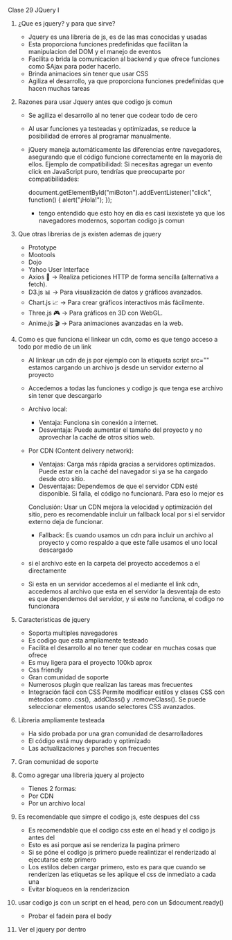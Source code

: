 Clase 29 JQuery I

1. ¿Que es jquery? y para que sirve?
    - Jquery es una libreria de js, es de las mas conocidas y usadas
    - Esta proporciona funciones predefinidas que facilitan la manipulacion del DOM y el manejo de eventos
    - Facilita o brida la comunicacion al backend y que ofrece funciones como $Ajax 
    para poder hacerlo. 
    - Brinda animacioes sin tener que usar CSS
    - Agiliza el desarrollo, ya que proporciona funciones predefinidas que hacen muchas tareas



2. Razones para usar Jquery antes que codigo js comun 
    - Se agiliza el desarrollo al no tener que codear todo de cero 
    - Al usar funciones ya testeadas y optimizadas, se reduce la posibilidad de errores al programar manualmente.
    - jQuery maneja automáticamente las diferencias entre navegadores, asegurando que el código funcione correctamente en la mayoría de ellos.
        Ejemplo de compatibilidad:
        Si necesitas agregar un evento click en JavaScript puro, tendrías que preocuparte por compatibilidades:

        document.getElementById("miBoton").addEventListener("click", function() {
            alert("¡Hola!");
        });

        - tengo entendido que esto hoy en dia es casi ixexistete ya que los navegadores modernos, soportan codigo js comun



3. Que otras librerias de js existen ademas de jquery
    - Prototype
    - Mootools 
    - Dojo
    - Yahoo User Interface
    - Axios 🔗 → Realiza peticiones HTTP de forma sencilla (alternativa a fetch).
    - D3.js 📊 → Para visualización de datos y gráficos avanzados.
    - Chart.js 📈 → Para crear gráficos interactivos más fácilmente.
    - Three.js 🎮 → Para gráficos en 3D con WebGL.
    - Anime.js 🎬 → Para animaciones avanzadas en la web.



4. Como es que funciona el linkear un cdn, como es que tengo acceso a todo por medio de un link
    - Al linkear un cdn de js por ejemplo con la etiqueta script src="" estamos cargando un archivo js desde un servidor externo al proyecto
    - Accedemos a todas las funciones y codigo js que tenga ese archivo sin tener que descargarlo
    - Archivo local:
        - Ventaja: Funciona sin conexión a internet.
        - Desventaja: Puede aumentar el tamaño del proyecto y no aprovechar la caché de otros sitios web.
    - Por CDN (Content delivery network):
        - Ventajas:
            Carga más rápida gracias a servidores optimizados.
            Puede estar en la caché del navegador si ya se ha cargado desde otro sitio.
        - Desventajas:
             Dependemos de que el servidor CDN esté disponible. Si falla, el código no funcionará.
             Para eso lo mejor es 


        Conclusión: Usar un CDN mejora la velocidad y optimización del sitio, 
        pero es recomendable incluir un fallback local por si el servidor externo deja de funcionar.

        - Fallback: 
        Es cuando usamos un cdn para incluir un archivo al proyecto y 
        como respaldo a que este falle usamos el uno local descargado 

        <script>
            if (typeof jQuery == 'undefined') {
                document.write('<script src="js/jquery-3.6.0.min.js"><\/script>');
            }
        </script>


    - si el archivo este en la carpeta del proyecto accedemos a el directamente
    - Si esta en un servidor accedemos al el mediante el link cdn, accedemos al archivo que esta en el servidor 
    la desventaja de esto es que dependemos del servidor, y si este no funciona, el codigo no funcionara

5. Caracteristicas de jquery 
    - Soporta multiples navegadores 
    - Es codigo que esta ampliamente testeado 
    - Facilita el desarrollo al no tener que codear en muchas cosas que ofrece 
    - Es muy ligera para el proyecto 100kb aprox 
    - Css friendly 
    - Gran comunidad de soporte 
    - Numerosos plugin que realizan las tareas mas frecuentes
    - Integración fácil con CSS 
        Permite modificar estilos y clases CSS con métodos como .css(), .addClass() y .removeClass().
        Se puede seleccionar elementos usando selectores CSS avanzados.


6. Libreria ampliamente testeada
    - Ha sido probada por una gran comunidad de desarrolladores
    - El código está muy depurado y optimizado
    - Las actualizaciones y parches son frecuentes


7. Gran comunidad de soporte 


8. Como agregar una libreria jquery al projecto 
    - Tienes 2 formas:
    - Por CDN
    - Por un archivo local 


9. Es recomendable que simpre el codigo js, este despues del css 
    - Es recomendable que el codigo css este en el head y el codigo js antes del </body>
    - Esto es asi porque asi se renderiza la pagina primero
    - Si se póne el codigo js primero puede realintizar el renderizado al ejecutarse este primero 
    - Los estilos deben cargar primero, esto es para que cuando se renderizen las etiquetas se les aplique el css
    de inmediato a cada una 
    - Evitar bloqueos en la renderizacion 


10. usar codigo js con un script en el head, pero con un $document.ready()
    - Probar el fadein para el body

11. Ver el jquery por dentro 



